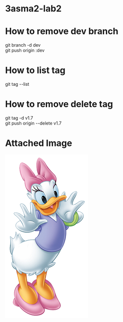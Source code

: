 # 3asma2-lab2
# How to remove dev branch 
git branch -d dev
<br>
git push origin :dev
<br>
# How to list tag 
git tag --list 
 
# How to remove delete tag
git tag -d v1.7
<br>
git push origin --delete v1.7
<br>
 
# Attached Image
![alt text](https://github.com/3asma2/3asma2-lab2/blob/main/batoota.png?raw=true)

